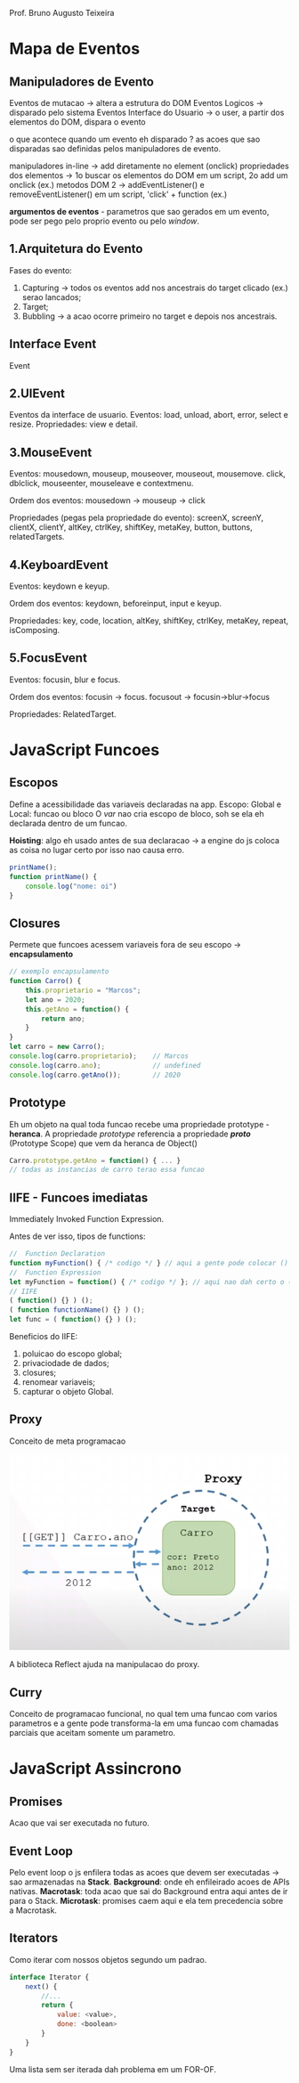 Prof. Bruno Augusto Teixeira



# Mapa de Eventos

## Manipuladores de Evento

Eventos de mutacao -> altera a estrutura do DOM
Eventos Logicos -> disparado pelo sistema
Eventos Interface do Usuario -> o user, a partir dos elementos do DOM, dispara o evento

o que acontece quando um evento eh disparado ?
as acoes que sao disparadas sao definidas pelos manipuladores de evento.

manipuladores in-line -> add diretamente no element (onclick)
propriedades dos elementos -> 1o buscar os elementos do DOM em um script, 2o add um onclick (ex.)
metodos DOM 2 -> addEventListener() e removeEventListener() em um script, 'click' + function (ex.)

**argumentos de eventos** - parametros que sao gerados em um evento, pode ser pego pelo proprio evento ou pelo _window_.


## 1.Arquitetura do Evento

Fases do evento: 
1. Capturing -> todos os eventos add nos ancestrais do target clicado (ex.) serao lancados;
2. Target;
3. Bubbling -> a acao ocorre primeiro no target e depois nos ancestrais.

## Interface Event

Event


## 2.UIEvent

Eventos da interface de usuario.
Eventos: load, unload, abort, error, select e resize.
Propriedades: view e detail.


## 3.MouseEvent

Eventos: mousedown, mouseup, mouseover, mouseout, mousemove.
        click, dblclick, mouseenter, mouseleave e contextmenu.

Ordem dos eventos: mousedown -> mouseup -> click

Propriedades (pegas pela propriedade do evento): screenX, screenY, clientX, clientY, altKey, ctrlKey, shiftKey, metaKey, button, buttons, relatedTargets.


## 4.KeyboardEvent

Eventos: keydown e keyup.

Ordem dos eventos: keydown, beforeinput, input e keyup.

Propriedades: key, code, location, altKey, shiftKey, ctrlKey, metaKey, repeat, isComposing.


## 5.FocusEvent

Eventos: focusin, blur e focus.

Ordem dos eventos: focusin -> focus.
                   focusout -> focusin->blur->focus

Propriedades: RelatedTarget.



# JavaScript Funcoes

## Escopos

Define a acessibilidade das variaveis declaradas na app.
Escopo: Global e 
        Local: funcao ou bloco
O _var_ nao cria escopo de bloco, soh se ela eh declarada dentro de um funcao.

**Hoisting**: algo eh usado antes de sua declaracao -> a engine do js coloca as coisa no lugar certo por isso nao causa erro.

```js
printName();
function printName() {
    console.log("nome: oi")
}
```

## Closures

Permete que funcoes acessem variaveis fora de seu escopo -> **encapsulamento**

```js
// exemplo encapsulamento
function Carro() {
    this.proprietario = "Marcos";
    let ano = 2020;
    this.getAno = function() {
        return ano;
    }
}
let carro = new Carro();
console.log(carro.proprietario);    // Marcos
console.log(carro.ano);             // undefined
console.log(carro.getAno());        // 2020
```

## Prototype

Eh um objeto na qual toda funcao recebe uma propriedade prototype - **heranca**.
A propriedade _prototype_ referencia a propriedade ___proto___ (Prototype Scope) que vem da heranca de Object()

```js
Carro.prototype.getAno = function() { ... }
// todas as instancias de carro terao essa funcao
```


## IIFE - Funcoes imediatas

Immediately Invoked Function Expression.

Antes de ver isso, tipos de functions:

```js
//  Function Declaration
function myFunction() { /* codigo */ } // aqui a gente pode colocar () para o js lancar imediatamente essa funcao
//  Function Expression
let myFunction = function() { /* codigo */ }; // aqui nao dah certo o ()
// IIFE
( function() {} ) ();
( function functionName() {} ) ();
let func = ( function() {} ) ();
```

Beneficios do IIFE:
1. poluicao do escopo global;
2. privaciodade de dados;
3. closures;
4. renomear variaveis;
5. capturar o objeto Global.


## Proxy

Conceito de meta programacao

![](./proxy.png)

A biblioteca Reflect ajuda na manipulacao do proxy.


## Curry

Conceito de programacao funcional, no qual tem uma funcao com varios parametros e a gente pode transforma-la em uma funcao com chamadas parciais que aceitam somente um parametro.



# JavaScript Assincrono

## Promises

Acao que vai ser executada no futuro.


## Event Loop

Pelo event loop o js enfilera todas as acoes que devem ser executadas -> sao armazenadas na **Stack**.
**Background**: onde eh enfileirado acoes de APIs nativas.
**Macrotask**: toda acao que sai do Background entra aqui antes de ir para o Stack.
**Microtask**: promises caem aqui e ela tem precedencia sobre a Macrotask.


## Iterators

Como iterar com nossos objetos segundo um padrao.

```js
interface Iterator {
    next() {
        //...
        return {
            value: <value>,
            done: <boolean>
        }
    }
}
```

Uma lista sem ser iterada dah problema em um FOR-OF.